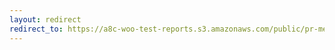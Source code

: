 ```yaml
---
layout: redirect
redirect_to: https://a8c-woo-test-reports.s3.amazonaws.com/public/pr-merge/44215/api/index.html
---
```

